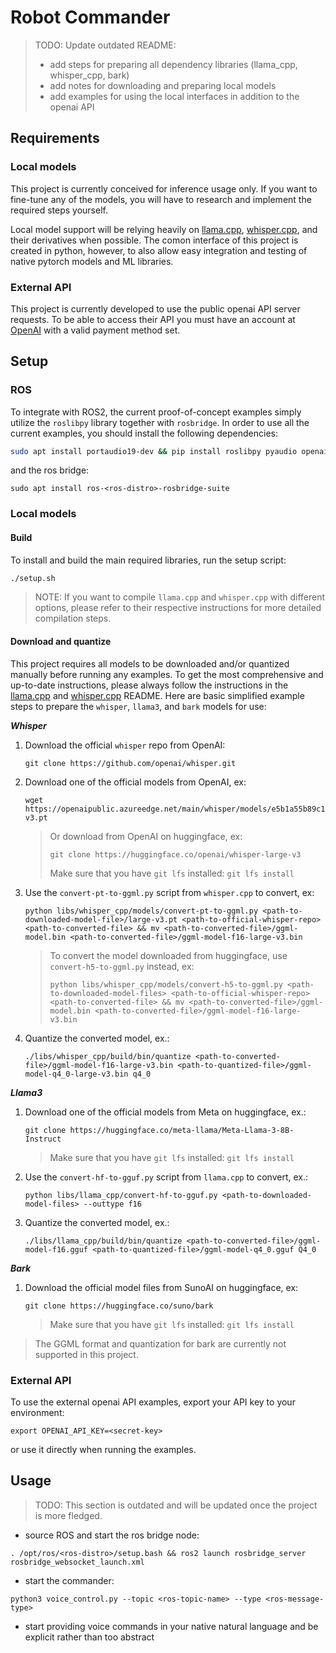 # Robot Commander

>TODO: Update outdated README:
> * add steps for preparing all dependency libraries (llama_cpp, whisper_cpp, bark)
> * add notes for downloading and preparing local models
> * add examples for using the local interfaces in addition to the openai API

## Requirements

### Local models

This project is currently conceived for inference usage only. If you want to fine-tune any of the models, you will have to research and implement the required steps yourself.

Local model support will be relying heavily on [llama.cpp](https://github.com/ggerganov/llama.cpp), [whisper.cpp](https://github.com/ggerganov/whisper.cpp), and their derivatives when possible. The comon interface of this project is created in python, however, to also allow easy integration and testing of native pytorch models and ML libraries.

### External API

This project is currently developed to use the public openai API server requests. To be able to access their API you must have an account at [OpenAI](https://openai.com) with a valid payment method set.

## Setup

### ROS

To integrate with ROS2, the current proof-of-concept examples simply utilize the `roslibpy` library together with `rosbridge`. In order to use all the current examples, you should install the following dependencies:
```bash
sudo apt install portaudio19-dev && pip install roslibpy pyaudio openai
```

and the ros bridge:
```
sudo apt install ros-<ros-distro>-rosbridge-suite
```

### Local models

#### Build

To install and build the main required libraries, run the setup script:
```bash
./setup.sh
```
>NOTE: If you want to compile `llama.cpp` and `whisper.cpp` with different options, please refer to their respective instructions for more detailed compilation steps.

#### Download and quantize

This project requires all models to be downloaded and/or quantized manually before running any examples. To get the most comprehensive and up-to-date instructions, please always follow the instructions in the [llama.cpp](https://github.com/ggerganov/llama.cpp?tab=readme-ov-file#prepare-and-quantize) and [whisper.cpp](https://github.com/ggerganov/whisper.cpp/tree/master/models#whisper-model-files-in-custom-ggml-format) README. Here are basic simplified example steps to prepare the `whisper`, `llama3`, and `bark` models for use:

***Whisper***
1. Download the official `whisper` repo from OpenAI:
   ```
   git clone https://github.com/openai/whisper.git
   ```
2. Download one of the official models from OpenAI, ex:
   ```
   wget https://openaipublic.azureedge.net/main/whisper/models/e5b1a55b89c1367dacf97e3e19bfd829a01529dbfdeefa8caeb59b3f1b81dadb/large-v3.pt
   ```
   > Or download from OpenAI on huggingface, ex:
   > ```
   > git clone https://huggingface.co/openai/whisper-large-v3
   > ```
   > Make sure that you have `git lfs` installed: `git lfs install`
3. Use the `convert-pt-to-ggml.py` script from `whisper.cpp` to convert, ex:
   ```
   python libs/whisper_cpp/models/convert-pt-to-ggml.py <path-to-downloaded-model-file>/large-v3.pt <path-to-official-whisper-repo> <path-to-converted-file> && mv <path-to-converted-file>/ggml-model.bin <path-to-converted-file>/ggml-model-f16-large-v3.bin
   ```
   > To convert the model downloaded from huggingface, use `convert-h5-to-ggml.py` instead, ex:
   > ```
   > python libs/whisper_cpp/models/convert-h5-to-ggml.py <path-to-downloaded-model-files> <path-to-official-whisper-repo> <path-to-converted-file> && mv <path-to-converted-file>/ggml-model.bin <path-to-converted-file>/ggml-model-f16-large-v3.bin
   > ```
4. Quantize the converted model, ex.:
   ```
   ./libs/whisper_cpp/build/bin/quantize <path-to-converted-file>/ggml-model-f16-large-v3.bin <path-to-quantized-file>/ggml-model-q4_0-large-v3.bin q4_0
   ```

 ***Llama3***
1. Download one of the official models from Meta on huggingface, ex.:
   ```
   git clone https://huggingface.co/meta-llama/Meta-Llama-3-8B-Instruct
   ```
   > Make sure that you have `git lfs` installed: `git lfs install`
2. Use the `convert-hf-to-gguf.py` script from `llama.cpp` to convert, ex.:
   ```
   python libs/llama_cpp/convert-hf-to-gguf.py <path-to-downloaded-model-files> --outtype f16
   ```
3. Quantize the converted model, ex.:
   ```
   ./libs/llama_cpp/build/bin/quantize <path-to-converted-file>/ggml-model-f16.gguf <path-to-quantized-file>/ggml-model-q4_0.gguf Q4_0
   ```

***Bark***
1. Download the official model files from SunoAI on huggingface, ex:
   ```
   git clone https://huggingface.co/suno/bark
   ```
   > Make sure that you have `git lfs` installed: `git lfs install`
> The GGML format and quantization for bark are currently not supported in this project.

### External API

To use the external openai API examples, export your API key to your environment:
```
export OPENAI_API_KEY=<secret-key>
```
or use it directly when running the examples.

## Usage
>TODO: This section is outdated and will be updated once the project is more fledged.
* source ROS and start the ros bridge node:
```
. /opt/ros/<ros-distro>/setup.bash && ros2 launch rosbridge_server rosbridge_websocket_launch.xml
```

* start the commander:
```
python3 voice_control.py --topic <ros-topic-name> --type <ros-message-type>
```

* start providing voice commands in your native natural language and be explicit rather than too abstract